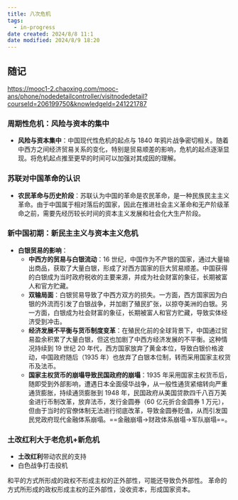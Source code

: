 ```yaml
---
title: 八次危机
tags:
  - in-progress
date created: 2024/8/8 11:1
date modified: 2024/8/9 18:20
---
```

## 随记

https://mooc1-2.chaoxing.com/mooc-ans/phone/nodedetailcontroller/visitnodedetail?courseId=206199750&knowledgeId=241221787

### 周期性危机：风险与资本的集中

- **风险与资本集中**：中国现代性危机的起点与 1840 年鸦片战争密切相关。随着中西方之间经济贸易关系的变化，特别是贸易顺差的影响，危机的起点逐渐显现。将危机起点推至更早的时间可以加强对其成因的理解。

### 苏联对中国革命的认识

- **农民革命与历史阶段**：苏联认为中国的革命是农民革命，是一种民族民主主义革命。由于中国属于相对落后的国家，因此在推进社会主义革命和无产阶级革命之前，需要先经历较长时间的资本主义发展和社会化大生产阶段。

### 新中国初期：新民主主义与资本主义危机

- **白银贸易的影响**：
  - **中西方的贸易与白银流动**：16 世纪，中国作为不产银的国家，通过大量输出商品，获取了大量白银，形成了对西方国家的巨大贸易顺差。中国获得的白银成为当时政府税收的主要来源，并成为社会财富的象征，长期被富人和官方贮藏。
  - **双输局面**：白银贸易导致了中西方双方的损失。一方面，西方国家因为白银的外流而引发了白银战争，并加剧了殖民扩张，以掠夺美洲的白银。另一方面，白银成为社会财富的象征，长期被富人和官方贮藏，导致实体经济受到冲击。
  - **经济发展不平衡与货币制度变革**：在殖民化前的全球背景下，中国通过贸易盈余积累了大量白银，但这也加剧了中西方经济发展的不平衡。这种情况持续到 19 世纪 20 年代，西方国家放弃了黄金本位，导致白银价格波动，中国政府随后（1935 年）也放弃了白银本位制，转而采用国家主权货币及法币。
  - **国家主权货币的崩塌导致民国政府的崩塌**：1935 年采用国家主权货币后，随即受到外部影响，遭遇日本全面侵华战争，从一般性通货紧缩转向严重通货膨胀，持续通货膨胀到 1948 年，民国政府从美国贷款四千八百万美金进行币制改革，放弃法币，发行金圆券（60 亿元折合金圆券 1 万元），但由于当时的官僚体制无法进行彻底改革，导致金圆券贬值，从而引发国民党政府现代金融体系崩塌。==金融崩塌->财政体系崩塌->军队崩塌==。

### 土改红利大于老危机+新危机

- **土改红利**带动农民的支持
- 白色战争打击投机

和平的方式所形成的政权不形成主权的正外部性，可能还导致负外部性。
革命的方式所形成的政权形成主权的正外部性，没收资本，形成国家资本。